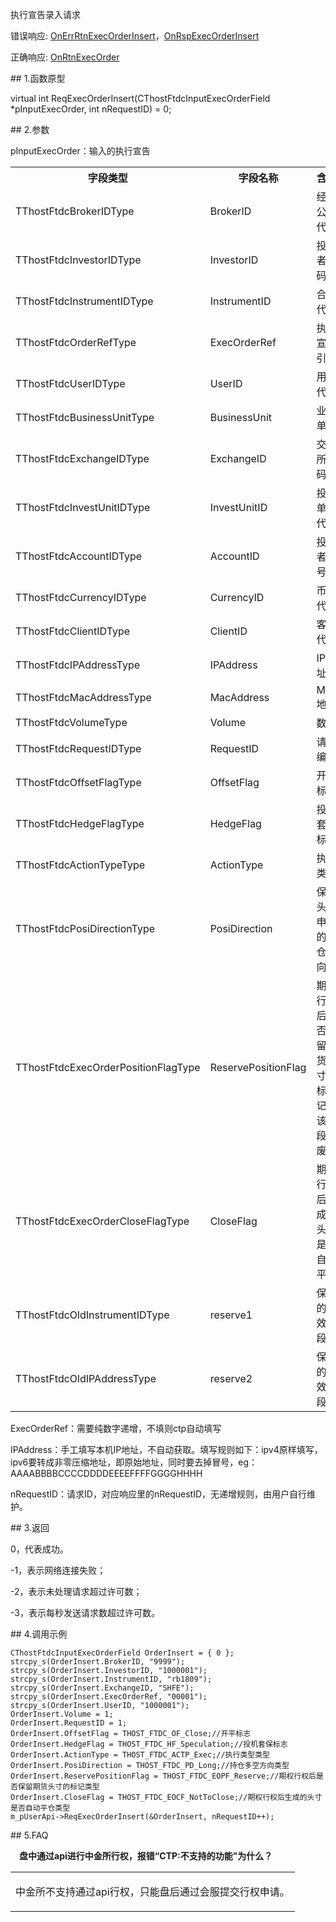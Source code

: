 <p>执行宣告录入请求</p>
<p>错误响应: <a href="../../CTHOSTFTDCTRADERAPI/ONERRRTNEXECORDERINSERT/">OnErrRtnExecOrderInsert</a>，<a href="../../CTHOSTFTDCTRADERAPI/ONRSPEXECORDERINSERT/">OnRspExecOrderInsert</a></p>
<p>正确响应: <a href="../../CTHOSTFTDCTRADERAPI/ONRTNEXECORDER/">OnRtnExecOrder</a></p>
<span class="anchor" id="ee74334e-4ec9-4f1d-9454-2f8901e8dc30"></span>
## 1.函数原型
<p>virtual int ReqExecOrderInsert(CThostFtdcInputExecOrderField *pInputExecOrder, int nRequestID) = 0;</p>
<span class="anchor" id="37ca387f-f065-4c39-a657-25d16d0e083b"></span>
## 2.参数
<p>pInputExecOrder：输入的执行宣告</p>
<table><tr><th style="TEXT-ALIGN: center;">字段类型</th><th style="TEXT-ALIGN: center;">字段名称</th><th style="TEXT-ALIGN: center;">含义</th><th style="TEXT-ALIGN: center;">值</th></tr><tr><td style="TEXT-ALIGN: left;">TThostFtdcBrokerIDType</td>
<td style="TEXT-ALIGN: left;">BrokerID</td>
<td style="TEXT-ALIGN: left;">经纪公司代码</td>
<td style="TEXT-ALIGN: left;"><strong><font color="#FF0000">必填</font></strong></td>
</tr>
<tr><td style="TEXT-ALIGN: left;">TThostFtdcInvestorIDType</td>
<td style="TEXT-ALIGN: left;">InvestorID</td>
<td style="TEXT-ALIGN: left;">投资者代码</td>
<td style="TEXT-ALIGN: left;"><strong><font color="#FF0000">必填</font></strong></td>
</tr>
<tr><td style="TEXT-ALIGN: left;">TThostFtdcInstrumentIDType</td>
<td style="TEXT-ALIGN: left;">InstrumentID</td>
<td style="TEXT-ALIGN: left;">合约代码</td>
<td style="TEXT-ALIGN: left;"><strong><font color="#FF0000">必填</font></strong></td>
</tr>
<tr><td style="TEXT-ALIGN: left;">TThostFtdcOrderRefType</td>
<td style="TEXT-ALIGN: left;">ExecOrderRef</td>
<td style="TEXT-ALIGN: left;">执行宣告引用</td>
<td style="TEXT-ALIGN: left;">选填</td>
</tr>
<tr><td style="TEXT-ALIGN: left;">TThostFtdcUserIDType</td>
<td style="TEXT-ALIGN: left;">UserID</td>
<td style="TEXT-ALIGN: left;">用户代码</td>
<td style="TEXT-ALIGN: left;">无</td>
</tr>
<tr><td style="TEXT-ALIGN: left;">TThostFtdcBusinessUnitType</td>
<td style="TEXT-ALIGN: left;">BusinessUnit</td>
<td style="TEXT-ALIGN: left;">业务单元</td>
<td style="TEXT-ALIGN: left;">无</td>
</tr>
<tr><td style="TEXT-ALIGN: left;">TThostFtdcExchangeIDType</td>
<td style="TEXT-ALIGN: left;">ExchangeID</td>
<td style="TEXT-ALIGN: left;">交易所代码</td>
<td style="TEXT-ALIGN: left;">无</td>
</tr>
<tr><td style="TEXT-ALIGN: left;">TThostFtdcInvestUnitIDType</td>
<td style="TEXT-ALIGN: left;">InvestUnitID</td>
<td style="TEXT-ALIGN: left;">投资单元代码</td>
<td style="TEXT-ALIGN: left;">无</td>
</tr>
<tr><td style="TEXT-ALIGN: left;">TThostFtdcAccountIDType</td>
<td style="TEXT-ALIGN: left;">AccountID</td>
<td style="TEXT-ALIGN: left;">投资者帐号</td>
<td style="TEXT-ALIGN: left;">无</td>
</tr>
<tr><td style="TEXT-ALIGN: left;">TThostFtdcCurrencyIDType</td>
<td style="TEXT-ALIGN: left;">CurrencyID</td>
<td style="TEXT-ALIGN: left;">币种代码</td>
<td style="TEXT-ALIGN: left;">无</td>
</tr>
<tr><td style="TEXT-ALIGN: left;">TThostFtdcClientIDType</td>
<td style="TEXT-ALIGN: left;">ClientID</td>
<td style="TEXT-ALIGN: left;">客户代码</td>
<td style="TEXT-ALIGN: left;">无</td>
</tr>
<tr><td style="TEXT-ALIGN: left;">TThostFtdcIPAddressType</td>
<td style="TEXT-ALIGN: left;">IPAddress</td>
<td style="TEXT-ALIGN: left;">IP地址</td>
<td style="TEXT-ALIGN: left;">无</td>
</tr>
<tr><td style="TEXT-ALIGN: left;">TThostFtdcMacAddressType</td>
<td style="TEXT-ALIGN: left;">MacAddress</td>
<td style="TEXT-ALIGN: left;">Mac地址</td>
<td style="TEXT-ALIGN: left;">无</td>
</tr>
<tr><td style="TEXT-ALIGN: left;">TThostFtdcVolumeType</td>
<td style="TEXT-ALIGN: left;">Volume</td>
<td style="TEXT-ALIGN: left;">数量</td>
<td style="TEXT-ALIGN: left;"><strong><font color="#FF0000">必填</font></strong></td>
</tr>
<tr><td style="TEXT-ALIGN: left;">TThostFtdcRequestIDType</td>
<td style="TEXT-ALIGN: left;">RequestID</td>
<td style="TEXT-ALIGN: left;">请求编号</td>
<td style="TEXT-ALIGN: left;">无</td>
</tr>
<tr><td style="TEXT-ALIGN: left;">TThostFtdcOffsetFlagType</td>
<td style="TEXT-ALIGN: left;">OffsetFlag</td>
<td style="TEXT-ALIGN: left;">开平标志</td>
<td style="TEXT-ALIGN: left;"><strong><font color="#FF0000">必填</font></strong></td>
</tr>
<tr><td style="TEXT-ALIGN: left;">TThostFtdcHedgeFlagType</td>
<td style="TEXT-ALIGN: left;">HedgeFlag</td>
<td style="TEXT-ALIGN: left;">投机套保标志</td>
<td style="TEXT-ALIGN: left;"><strong><font color="#FF0000">投机或套保</font></strong></td>
</tr>
<tr><td style="TEXT-ALIGN: left;">TThostFtdcActionTypeType</td>
<td style="TEXT-ALIGN: left;">ActionType</td>
<td style="TEXT-ALIGN: left;">执行类型</td>
<td style="TEXT-ALIGN: left;"><strong><font color="#FF0000">必填</font></strong></td>
</tr>
<tr><td style="TEXT-ALIGN: left;">TThostFtdcPosiDirectionType</td>
<td style="TEXT-ALIGN: left;">PosiDirection</td>
<td style="TEXT-ALIGN: left;">保留头寸申请的持仓方向</td>
<td style="TEXT-ALIGN: left;"><strong><font color="#FF0000">多头</font></strong></td>
</tr>
<tr><td style="TEXT-ALIGN: left;">TThostFtdcExecOrderPositionFlagType</td>
<td style="TEXT-ALIGN: left;">ReservePositionFlag</td>
<td style="TEXT-ALIGN: left;">期权行权后是否保留期货头寸的标记,该字段已废弃</td>
<td style="TEXT-ALIGN: left;"><strong><font color="#FF0000">该字段已废弃，调用时不能为空</font></strong></td>
</tr>
<tr><td style="TEXT-ALIGN: left;">TThostFtdcExecOrderCloseFlagType</td>
<td style="TEXT-ALIGN: left;">CloseFlag</td>
<td style="TEXT-ALIGN: left;">期权行权后生成的头寸是否自动平仓</td>
<td style="TEXT-ALIGN: left;"><strong><font color="#FF0000">必填</font></strong></td>
</tr>
<tr><td style="TEXT-ALIGN: left;">TThostFtdcOldInstrumentIDType</td>
<td style="TEXT-ALIGN: left;">reserve1</td>
<td style="TEXT-ALIGN: left;">保留的无效字段</td>
<td style="TEXT-ALIGN: left;">否</td>
</tr>
<tr><td style="TEXT-ALIGN: left;">TThostFtdcOldIPAddressType</td>
<td style="TEXT-ALIGN: left;">reserve2</td>
<td style="TEXT-ALIGN: left;">保留的无效字段</td>
<td style="TEXT-ALIGN: left;">否</td>
</tr>
</table>
<p>ExecOrderRef：需要纯数字递增，不填则ctp自动填写</p>
<p>IPAddress：手工填写本机IP地址，不自动获取。填写规则如下：ipv4原样填写，ipv6要转成非零压缩地址，即原始地址，同时要去掉冒号，eg：AAAABBBBCCCCDDDDEEEEFFFFGGGGHHHH</p>
<p>nRequestID：请求ID，对应响应里的nRequestID，无递增规则，由用户自行维护。</p>
<span class="anchor" id="55988a3a-c97a-4eb5-83a8-14899b831fd2"></span>
## 3.返回
<p>0，代表成功。</p>
<p>-1，表示网络连接失败；</p>
<p>-2，表示未处理请求超过许可数；</p>
<p>-3，表示每秒发送请求数超过许可数。</p>
<span class="anchor" id="c1cc4a75-ea51-44f4-a585-15eae22a43e8"></span>
## 4.调用示例
<pre><code>CThostFtdcInputExecOrderField OrderInsert = { 0 };
strcpy_s(OrderInsert.BrokerID, "9999");
strcpy_s(OrderInsert.InvestorID, "1000001");
strcpy_s(OrderInsert.InstrumentID, "rb1809");
strcpy_s(OrderInsert.ExchangeID, "SHFE");
strcpy_s(OrderInsert.ExecOrderRef, "00001");
strcpy_s(OrderInsert.UserID, "1000001");
OrderInsert.Volume = 1;
OrderInsert.RequestID = 1; 
OrderInsert.OffsetFlag = THOST_FTDC_OF_Close;//开平标志
OrderInsert.HedgeFlag = THOST_FTDC_HF_Speculation;//投机套保标志
OrderInsert.ActionType = THOST_FTDC_ACTP_Exec;//执行类型类型
OrderInsert.PosiDirection = THOST_FTDC_PD_Long;//持仓多空方向类型
OrderInsert.ReservePositionFlag = THOST_FTDC_EOPF_Reserve;//期权行权后是否保留期货头寸的标记类型
OrderInsert.CloseFlag = THOST_FTDC_EOCF_NotToClose;//期权行权后生成的头寸是否自动平仓类型
m_pUserApi-&gt;ReqExecOrderInsert(&amp;OrderInsert, nRequestID++);
</code></pre>
<span class="anchor" id="30de724b-b09e-4017-9687-4417e9d8a13f"></span>
## 5.FAQ
<p><div class="region_i"><p class="region_header" id="region_header_1" style="padding-left: 1em;font-weight : bold;text-indent: 0px;text-align: left;">盘中通过api进行中金所行权，报错“CTP:不支持的功能”为什么？</p><div class="region_panel" id="region_panel_1" style="display:block;"><table><tr><td>
<p>中金所不支持通过api行权，只能盘后通过会服提交行权申请。</p>
</td></tr></table>
</div><p class="region_tail" id="region_tail_1" style="border-top-color:transparent;border-bottom-width:0;"></p></div></p>
